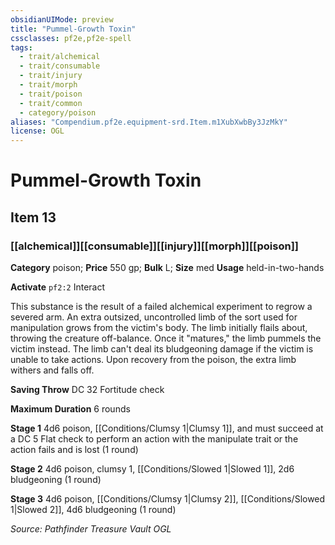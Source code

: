 ```yaml
---
obsidianUIMode: preview
title: "Pummel-Growth Toxin"
cssclasses: pf2e,pf2e-spell
tags:
  - trait/alchemical
  - trait/consumable
  - trait/injury
  - trait/morph
  - trait/poison
  - trait/common
  - category/poison
aliases: "Compendium.pf2e.equipment-srd.Item.m1XubXwbBy3JzMkY"
license: OGL
---
```

# Pummel-Growth Toxin
## Item 13
### [[alchemical]][[consumable]][[injury]][[morph]][[poison]]

**Category** poison; 
**Price** 550 gp; 
**Bulk** L; **Size** med
**Usage** held-in-two-hands

**Activate** `pf2:2` Interact

This substance is the result of a failed alchemical experiment to regrow a severed arm. An extra outsized, uncontrolled limb of the sort used for manipulation grows from the victim's body. The limb initially flails about, throwing the creature off-balance. Once it "matures," the limb pummels the victim instead. The limb can't deal its bludgeoning damage if the victim is unable to take actions. Upon recovery from the poison, the extra limb withers and falls off.

**Saving Throw** DC 32 Fortitude check

**Maximum Duration** 6 rounds

**Stage 1** 4d6 poison, [[Conditions/Clumsy 1|Clumsy 1]], and must succeed at a DC 5 Flat check to perform an action with the manipulate trait or the action fails and is lost (1 round)

**Stage 2** 4d6 poison, clumsy 1, [[Conditions/Slowed 1|Slowed 1]], 2d6 bludgeoning (1 round)

**Stage 3** 4d6 poison, [[Conditions/Clumsy 1|Clumsy 2]], [[Conditions/Slowed 1|Slowed 2]], 4d6 bludgeoning (1 round)

*Source: Pathfinder Treasure Vault*
*OGL*